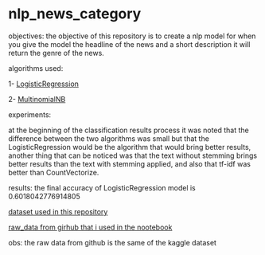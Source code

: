 # nlp_news_category

objectives: the objective of this repository is to create a nlp model for when you give the model the headline of the news and a short description it will return the genre of the news.

algorithms used:

1- [LogisticRegression](https://scikit-learn.org/stable/modules/generated/sklearn.linear_model.LogisticRegression.html)

2- [MultinomialNB](sklearn.naive_bayes.MultinomialNB)

experiments:


at the beginning of the classification results process it was noted that the difference between the two algorithms was small but that the LogisticRegression would be the algorithm that would bring better results,
another thing that can be noticed was that the text without stemming brings better results than the text with stemming applied,
and also that tf-idf was better than CountVectorize.

results: the final accuracy of LogisticRegression model is 0.6018042776914805


[dataset used in this repository](https://www.kaggle.com/rmisra/news-category-dataset)


[raw_data from girhub that i used in the nootebook](https://raw.githubusercontent.com/dbstern/kaggle-news-category/master/input/News_Category_Dataset_v2.json)

obs: the raw data from github is the same of the kaggle dataset


